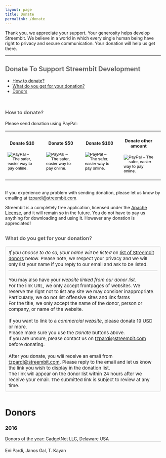 ```yaml
---
layout: page
title: Donate
permalink: /donate
---
```


Thank you, we appreciate your support. Your generosity helps develop Streembit. We believe in a world in which every single human being have right to privacy and secure communication. Your donation will help us get there.

-----

<div>
   <h2 style="color:#666">Donate To Support Streembit Development</h2>
      <ul>
         <li><a href="#howtodonate">How to donate?</a></li>
         <li><a href="#whatdoyouget">What do you get for your donation?</a></li>
         <li><a href="#donors">Donors</a></li>
      </ul>
      <a name="howtodonate"></a>
      <h3 style="color:#666;margin-top:50px">How to donate?</h3>
   <p style="margin-top:4px;margin-bottom:4px">Please send donation using PayPal:</p>
   <table style="border: 0; margin-bottom: 2em;">
      <tr>
         <td style="text-align: center; padding-right: 1.5em;">
            <div style="padding:20px 0;font-size:14px;font-weight:bold">Donate $10</div>
            <form action="https://www.paypal.com/cgi-bin/webscr" method="post" target="_top">
               <input type="hidden" name="cmd" value="_s-xclick">
               <input type="hidden" name="hosted_button_id" value="4PM9JB796ZU3S">
               <input type="image" src="https://www.paypalobjects.com/en_US/GB/i/btn/btn_donateCC_LG.gif" border="0" name="submit" alt="PayPal – The safer, easier way to pay online.">
               <img alt="" border="0" src="https://www.paypalobjects.com/en_GB/i/scr/pixel.gif" width="1" height="1">
            </form>
         </td>
         <td style="text-align: center; padding-right: 1.5em;">
            <div style="padding:20px 0;font-size:14px;font-weight:bold">Donate $50</div>
            <form action="https://www.paypal.com/cgi-bin/webscr" method="post" target="_top">
               <input type="hidden" name="cmd" value="_s-xclick">
               <input type="hidden" name="hosted_button_id" value="6WCPA8Q8FVYRA">
               <input type="image" src="https://www.paypalobjects.com/en_US/GB/i/btn/btn_donateCC_LG.gif" border="0" name="submit" alt="PayPal – The safer, easier way to pay online.">
               <img alt="" border="0" src="https://www.paypalobjects.com/en_GB/i/scr/pixel.gif" width="1" height="1">
            </form>
         </td>
         <td style="text-align: center; padding-right: 1.5em;">
            <div style="padding:20px 0;font-size:14px;font-weight:bold">Donate $100</div>
            <form action="https://www.paypal.com/cgi-bin/webscr" method="post" target="_top">
               <input type="hidden" name="cmd" value="_s-xclick">
               <input type="hidden" name="hosted_button_id" value="BGK74LE3XLAD6">
               <input type="image" src="https://www.paypalobjects.com/en_US/GB/i/btn/btn_donateCC_LG.gif" border="0" name="submit" alt="PayPal – The safer, easier way to pay online.">
               <img alt="" border="0" src="https://www.paypalobjects.com/en_GB/i/scr/pixel.gif" width="1" height="1">
            </form>
         </td>
         <td style="text-align: center; padding-right: 1.5em;">
            <div style="padding:20px 0;font-size:14px;font-weight:bold">Donate other amount</div>
            <form action="https://www.paypal.com/cgi-bin/webscr" method="post" target="_top">
               <input type="hidden" name="cmd" value="_s-xclick">
               <input type="hidden" name="hosted_button_id" value="YN3HHQG834SWY">
               <input type="image" src="https://www.paypalobjects.com/en_US/GB/i/btn/btn_donateCC_LG.gif" border="0" name="submit" alt="PayPal – The safer, easier way to pay online.">
               <img alt="" border="0" src="https://www.paypalobjects.com/en_GB/i/scr/pixel.gif" width="1" height="1">
            </form>
         </td>
      </tr>
   </table>
   <p style="margin-top:4px;margin-bottom:4px">If you experience any problem with sending donation, please let us know by emailing at <a href="mailto:tzpardi@streembit.com">tzpardi@streembit.com</a>.
   </p>
   <p>Streembit is a completely free application, licensed under the <a href="http://www.apache.org/licenses/LICENSE-2.0">Apache License</a>, and it will remain so in the future. You do not have to pay us anything for downloading and using it. However any donation is appreciated!
   </p>
   <a name="whatdoyouget"></a>
   <h3 style="color:#666;margin-top:30px"> What do you get for your donation?</h3>
   <div style="margin-bottom:20px;padding:10px;background-color: #fbfbfb; border: 1px solid #ddd; border-radius:5px;font-size:15px">
    <div style="border-bottom:1px solid #ccc;margin-bottom:20px;padding-bottom:10px"><em>If you choose to do so, your name will be listed</em> on <a href="#donors">list of Streembit donors</a> below. Please note, we respect your privacy and we will only list your name if you reply to our email and ask to be listed. </div>
    <div>
        You may also have your <em>website linked from our donor list</em>.<br />
        For the link URL, we only accept frontpages of websites. We reserve the right not to list any site we may consider inappropriate. Particularly, we do not list offensive sites and link farms<br />
        For the title, we only accept the name of the donor, person or company, or name of the website.<br /><br />
        If you want to link to a <em>commercial website</em>, please donate 19 USD or more.<br />
        Please make sure you use the <em>Donate</em> buttons above.<br />
        If you are unsure, please contact us on <a href="mailto:tzpardi@streembit.com">tzpardi@streembit.com</a> before donating.<br /><br />
        After you donate, you will receive an email from <a href="mailto:tzpardi@streembit.com">tzpardi@streembit.com</a>. Please reply to the email and let us know the link you wish to display in the donation list.<br />
        The link will appear on the donor list within 24 hours after we receive your email. The submitted link is subject to review at any time.
    </div>
   </div>
   <a name="donors"></a>
   <h1 style="margin-top:50px">Donors</h2>
   <h3>2016</h3>
   <div style="border-bottom:1px solid #ccc;margin-bottom:20px">Donors of the year: GadgetNet LLC, Delaware USA  </div>
   <div>Eni Pardi, Janos Gal, T. Kayan</div>
</div>

